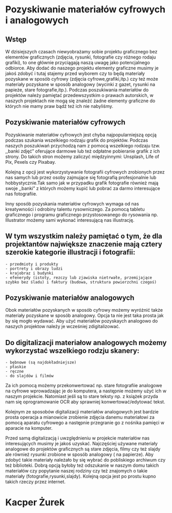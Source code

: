 # Pozyskiwanie materiałów cyfrowych i analogowych

## Wstęp
 W dzisiejszych czasach niewyobrażamy sobie projektu graficznego bez elementów graficznych (zdjęcia, rysunki, fotografie czy różnego rodaju grafiki), to one głównie przyciągają naszą uwagę jako potencjalnego odbiorce. Aby dodać do naszego projektu elementy graficzne musimy je jakoś zdobyć i tutaj stajemy przed wyborem czy to będą materiały pozyskane w sposób cyfrowy (zdjęcia cyfrowe,grafiki,itp.) czy też może materiały pozyskane w sposób analogowy (wycinki z gazet, rysunki na papieże, stare fotografie,itp.). Podczas poszukiwania materiałów do projektów należy pamiętać przedewszystkim o prawach autorskich, w naszych projektach nie mogą się znaleźć żadne elementy graficzne do których nie mamy praw bądź też ich nie nabyliśmy.


## Pozyskiwanie materiałów cyfrowych
 Pozyskiwanie materiałów cyfrowych jest chyba najpopularniejszą opcją podczas szukania wszelkiego rodzaju grafik do projektów. Podczas naszych poszukiwań przychodzą nam z pomocą wszelkiego rodzaju tzw. ,,banki zdjęć” oferujące darmowe lub też odpłatne pobieranie grafik z ich strony. Do takich stron możemy zaliczyć międzyinnymi: Unsplash, Life of Pix, Pexels czy Pixabay.

 Kolejną z opcji jest wykorzystywanie fotografii cyfrowych zrobionych przez nas samych lub przez osoby zajmujące się fotografią profesjonalnie lub hobbystycznie.Tak samo jak w przypadku grafik fotografie również mają swoje ,,banki” z których możemy kupić lub pobrać za darmo interesujące nas fotografiie.

 Inny sposób pozyskania materiałów cyfrowych wymaga od nas kreatywności i odrobiny talentu rysowniczego. Za pomocą tabletu graficznego i programu graficznego przystosowanego do rysowania np. Illustrator możemy sami wykonać interesującą nas illustrację.

## W tym wszystkim należy pamiętać o tym, że dla projektantów największe znaczenie mają cztery szerokie kategorie illustracji i fotografii:
 	- przedmioty i produkty
 	- portrety i obrazy ludzi
 	- krajobraz i budynki
 	- efenerydy (istoty, rezczy lub zjawiska nietrwałe, przemijające szybko bez śladu) i faktury (budowa, struktura powierzchni czegoś)

## Pozyskiwanie materiałów analogowych
 Obok materiałów pozyskanych w sposób cyfrowy możemy wyróżnić także materiały pozyskane w sposób analogowy. Opcja ta nie jest taka prosta jak by się mogło wydawać. Aby użyć materiałów pozyskaych analogowo do naszych projektow należy je wcześniej zdigitalizować.

## Do digitalizacji materiałow analogowych możemy wykorzystać wszelkiego rodzju skanery:
 	- bębnowe (są najdokładniejsze)
 	- płaskie
 	- ręczne
 	- do slajdów i filmów

 Za ich pomocą możemy przekonwertować np. stare fotografiie analogowe na cyfrowe wprowadzając je do komputera, a następnie możemy użyć ich w naszym projekcie. Natomiast jeśli są to stare teksty np. z książek przyda nam się oprogramowanie OCR aby sprawniej konwertować/edytować tekst.

 Kolejnym ze sposobów digitalizacji materiałów analogowych jest bardzie prosta operacja a mianowicie zrobienie zdjęcia danemu materiałowi za pomocą aparatu cyfrowego a następnie przegranie go z nośnika pamięci w aparacie na komputer.



 Przed samą digitalizacją i uwzględnieniu w projekcie materiałów nas interesujących musimy je jakoś uzyskać. Najczęściej używane materiały analogowe do projektów graficznych są stare zdjęcia, filmy czy też slajdy ale również rysunki zrobione w sposób analogowy ( na papierze). Aby zdobyć takie materiały należało by się wybrać do pobliskiego archiwum czy też biblioteki. Dobrą opcją byłoby też odszukanie w naszym domu takich materiałów czy popytanie naszej rodziny czy też znajomych o takie materiały (fotografie,rysunki,slajdy). Kolejną opcja jest po prostu kupno takich rzeczy przez internet.

# Kacper Żurek

